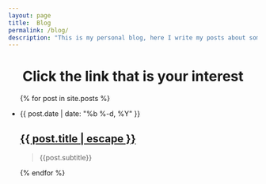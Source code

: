 ```yaml
---
layout: page
title:  Blog
permalink: /blog/
description: "This is my personal blog, here I write my posts about some tutorials"
---
```

<div align="center"><h1>Click the link that is your interest</h1></div>
<ul>
  {% for post in site.posts %}
    <li>
      <p>{{ post.date | date: "%b %-d, %Y" }}</p>
      <h2>
        <a class="post-link" href="{{ post.url | prepend: site.baseurl }}">{{ post.title | escape }}</a>
      </h2>
      <blockquote> {{post.subtitle}}</blockquote>
    </li>
  {% endfor %}
</ul>
